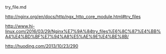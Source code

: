 try_file.md



http://nginx.org/en/docs/http/ngx_http_core_module.html#try_files

http://www.hi-linux.com/2016/03/29/Nginx%E7%9A%84try_files%E6%8C%87%E4%BB%A4%E4%BD%BF%E7%94%A8%E5%AE%9E%E4%BE%8B/

http://huoding.com/2013/10/23/290